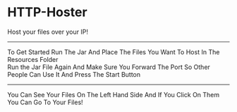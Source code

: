 # HTTP-Hoster
Host your files over your IP!
<hr>
To Get Started Run The Jar And Place The Files You Want To Host In The Resources Folder 
<br>
Run the Jar File Again And Make Sure You Forward The Port So Other People Can Use It And Press The Start Button
<hr>
You Can See Your Files On The Left Hand Side And If You Click On Them You Can Go To Your Files!